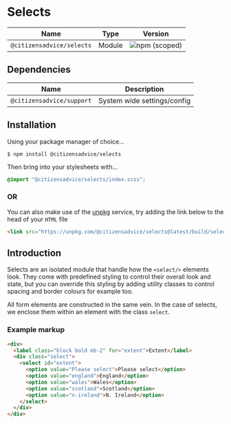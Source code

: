 # Selects

| Name                      | Type   | Version                                                                   |
|---------------------------|--------|---------------------------------------------------------------------------|
| `@citizensadvice/selects` | Module | ![npm (scoped)](https://img.shields.io/npm/v/@citizensadvice/selects.svg) |

## Dependencies

| Name                      | Description                 |
|---------------------------|-----------------------------|
| `@citizensadvice/support` | System wide settings/config |

## Installation
Using your package manager of choice...

```shell
$ npm install @citizensadvice/selects
```
Then bring into your stylesheets with...

```scss
@import "@citizensadvice/selects/index.scss";
```
### OR

You can also make use of the [unpkg](https://unpkg.com) service, try adding the link below to the head of your `HTML` file
```html
<link src="https://unpkg.com/@citizensadvice/selects@latest/build/selects.css" />
```

## Introduction

Selects are an isolated module that handle how the `<select/>` elements look. They come with predefined styling to control their overall look and state, but you can override this styling by adding utility classes to control spacing and border colours for example too.

All form elements are constructed in the same vein. In the case of selects, we enclose them within an element with the class `select`.

### Example markup

```HTML
<div>
  <label class="block bold mb-2" for="extent">Extent</label>
  <div class="select">
    <select id="extent">
      <option value="Please select">Please select</option>
      <option value="england">England</option>
      <option value="wales">Wales</option>
      <option value="scotland">Scotland</option>
      <option value="n-ireland">N. Ireland</option>
    </select>
  </div>
</div>
```